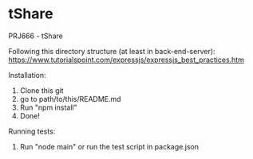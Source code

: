 # tShare
PRJ666 - tShare

Following this directory structure (at least in back-end-server): https://www.tutorialspoint.com/expressjs/expressjs_best_practices.htm 

Installation:

1. Clone this git
2. go to path/to/this/README.md
3. Run "npm install"
4. Done!

Running tests:
1. Run "node main" or run the test script in package.json
